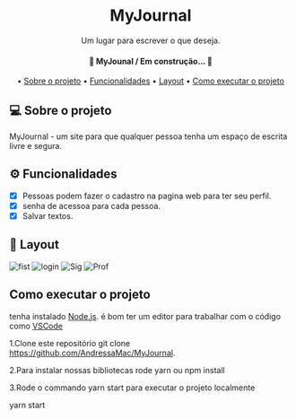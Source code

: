 
<h1 align="center">MyJournal</h1>
<p align="center"> Um lugar para escrever o que deseja.</p>
<h4 align="center"> 
	🚧  MyJounal / Em construção...  🚧
</h4>
<p align="center">
• <a href="#Sobre o projeto">Sobre o projeto</a> •
 <a href="#Funcionalidades">Funcionalidades</a> •
 <a href="#Layout">Layout</a> • 
 <a href="#Como executar o projeto">Como executar o projeto</a> 
</p>

## 💻 Sobre o projeto
MyJournal - um site para que qualquer pessoa tenha um espaço de escrita livre e segura.

## ⚙️ Funcionalidades
  - [x] Pessoas podem fazer o cadastro na pagina web para ter seu perfil.
  - [x] senha de acessoa para cada pessoa.
  - [x] Salvar textos. 
## 🎨 Layout


![fist](https://user-images.githubusercontent.com/105513933/195872559-f61341ac-aefe-4258-9abf-cc4afbd05ac1.png)
![login](https://user-images.githubusercontent.com/105513933/195872597-30676059-3ae5-40e5-8a0b-a954ea52aa4e.png)
![Sig](https://user-images.githubusercontent.com/105513933/195872624-9b97f199-95ef-481c-8769-f1884db7d259.png)
![Prof](https://user-images.githubusercontent.com/105513933/195872643-8cd98d11-0da1-4982-80da-4d3f487931f3.png)


## Como executar o projeto
tenha instalado [Node.js](https://nodejs.org/en/). 
é bom ter um editor para trabalhar com o código como [VSCode](https://code.visualstudio.com/)
 
 
1.Clone este repositório
  git clone https://github.com/AndressaMac/MyJournal.
  
2.Para instalar nossas bibliotecas rode
 yarn
 ou
 npm install

3.Rode o commando yarn start para executar o projeto localmente

 yarn start
